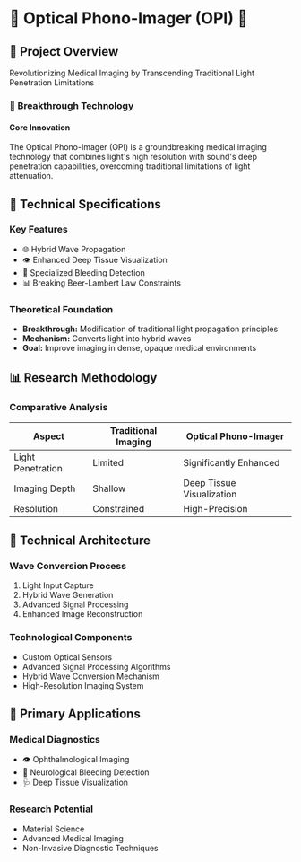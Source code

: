 # 🌈 Optical Phono-Imager (OPI) 🔬

## 🎯 Project Overview
Revolutionizing Medical Imaging by Transcending Traditional Light Penetration Limitations

### 🧬 Breakthrough Technology

#### Core Innovation
The Optical Phono-Imager (OPI) is a groundbreaking medical imaging technology that combines light's high resolution with sound's deep penetration capabilities, overcoming traditional limitations of light attenuation.

## 🔬 Technical Specifications

### Key Features
- 🌐 Hybrid Wave Propagation
- 👁️ Enhanced Deep Tissue Visualization
- 🧠 Specialized Bleeding Detection
- 📊 Breaking Beer-Lambert Law Constraints

### Theoretical Foundation
- **Breakthrough:** Modification of traditional light propagation principles
- **Mechanism:** Converts light into hybrid waves
- **Goal:** Improve imaging in dense, opaque medical environments

## 📊 Research Methodology

### Comparative Analysis
| Aspect | Traditional Imaging | Optical Phono-Imager |
|--------|---------------------|----------------------|
| Light Penetration | Limited | Significantly Enhanced |
| Imaging Depth | Shallow | Deep Tissue Visualization |
| Resolution | Constrained | High-Precision |

## 🧠 Technical Architecture

### Wave Conversion Process
1. Light Input Capture
2. Hybrid Wave Generation
3. Advanced Signal Processing
4. Enhanced Image Reconstruction

### Technological Components
- Custom Optical Sensors
- Advanced Signal Processing Algorithms
- Hybrid Wave Conversion Mechanism
- High-Resolution Imaging System

## 🎯 Primary Applications

### Medical Diagnostics
- 👁️ Ophthalmological Imaging
- 🧠 Neurological Bleeding Detection
- 🩺 Deep Tissue Visualization

### Research Potential
- Material Science
- Advanced Medical Imaging
- Non-Invasive Diagnostic Techniques
